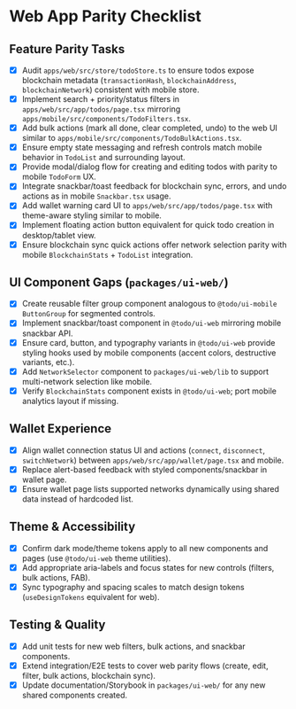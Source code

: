 # Web App Parity Checklist

## Feature Parity Tasks

- [x] Audit `apps/web/src/store/todoStore.ts` to ensure todos expose blockchain metadata (`transactionHash`, `blockchainAddress`, `blockchainNetwork`) consistent with mobile store.
- [x] Implement search + priority/status filters in `apps/web/src/app/todos/page.tsx` mirroring `apps/mobile/src/components/TodoFilters.tsx`.
- [x] Add bulk actions (mark all done, clear completed, undo) to the web UI similar to `apps/mobile/src/components/TodoBulkActions.tsx`.
- [x] Ensure empty state messaging and refresh controls match mobile behavior in `TodoList` and surrounding layout.
- [x] Provide modal/dialog flow for creating and editing todos with parity to mobile `TodoForm` UX.
- [x] Integrate snackbar/toast feedback for blockchain sync, errors, and undo actions as in mobile `Snackbar.tsx` usage.
- [x] Add wallet warning card UI to `apps/web/src/app/todos/page.tsx` with theme-aware styling similar to mobile.
- [x] Implement floating action button equivalent for quick todo creation in desktop/tablet view.
- [x] Ensure blockchain sync quick actions offer network selection parity with mobile `BlockchainStats` + `TodoList` integration.

## UI Component Gaps (`packages/ui-web/`)

- [x] Create reusable filter group component analogous to `@todo/ui-mobile` `ButtonGroup` for segmented controls.
- [x] Implement snackbar/toast component in `@todo/ui-web` mirroring mobile snackbar API.
- [x] Ensure card, button, and typography variants in `@todo/ui-web` provide styling hooks used by mobile components (accent colors, destructive variants, etc.).
- [x] Add `NetworkSelector` component to `packages/ui-web/lib` to support multi-network selection like mobile.
- [x] Verify `BlockchainStats` component exists in `@todo/ui-web`; port mobile analytics layout if missing.

## Wallet Experience

- [x] Align wallet connection status UI and actions (`connect`, `disconnect`, `switchNetwork`) between `apps/web/src/app/wallet/page.tsx` and mobile.
- [x] Replace alert-based feedback with styled components/snackbar in wallet page.
- [x] Ensure wallet page lists supported networks dynamically using shared data instead of hardcoded list.

## Theme & Accessibility

- [x] Confirm dark mode/theme tokens apply to all new components and pages (use `@todo/ui-web` theme utilities).
- [x] Add appropriate aria-labels and focus states for new controls (filters, bulk actions, FAB).
- [x] Sync typography and spacing scales to match design tokens (`useDesignTokens` equivalent for web).

## Testing & Quality

- [x] Add unit tests for new web filters, bulk actions, and snackbar components.
- [x] Extend integration/E2E tests to cover web parity flows (create, edit, filter, bulk actions, blockchain sync).
- [x] Update documentation/Storybook in `packages/ui-web/` for any new shared components created.
